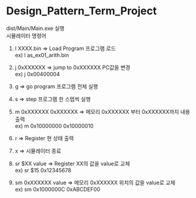 # Design_Pattern_Term_Project
dist/Main/Main.exe 실행<br>
시뮬레이터 명령어
1. l XXXX.bin => Load Program 프로그램 로드<br>
   ex) l as_ex01_arith.bin
   
2. j 0xXXXXXX => jump to 0xXXXXXX PC값을 변경<br>
   ex) j 0x00400004
   
3. g => go program 프로그램 전체 실행<br>

4. s => step 프로그램 한 스텝씩 실행<br>

5. m 0xXXXXXX 0xXXXXXX => 메모리 0xXXXXXX 부터 0xXXXXXX까지 내용 출력<br>
   ex) m 0x10000000 0x10000010
   
6. r => Register 현 상태 출력<br>

7. x => 시뮬레이터 종료<br>

8. sr $XX value => Register XX의 값을 value로 교체<br>
   ex) sr $15 0x12345678
   
9. sm 0xXXXXXX value => 메모리 0xXXXXXX 위치의 값을 value로 교체<br>
   ex) sm 0x1000000C 0xABCDEF00
